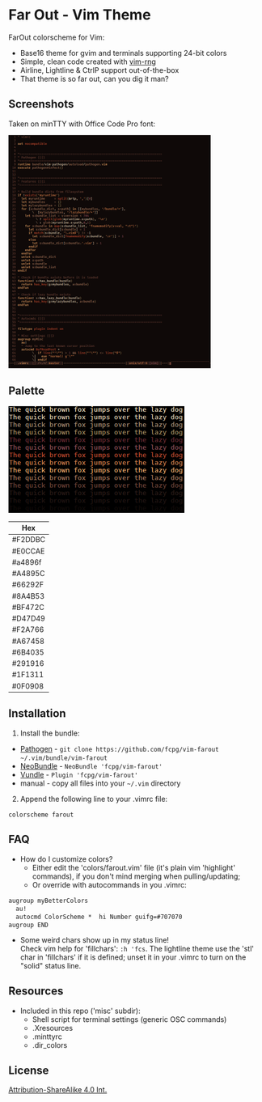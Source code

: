 Far Out - Vim Theme
====================
FarOut colorscheme for Vim:

- Base16 theme for gvim and terminals supporting 24-bit colors
- Simple, clean code created with [vim-rng](https://gist.github.com/5cd2f4ec222805f49eca.git)
- Airline, Lightline & CtrlP support out-of-the-box
- That theme is so far out, can you dig it man?

Screenshots
------------
Taken on minTTY with Office Code Pro font:

[![](img/farout_vim_thumb.png)](img/farout_vim.png)


Palette
--------
![farout_palette](img/farout_palette.png)

|  Hex  |
|-------|
|#F2DDBC|
|#E0CCAE|
|#a4896f|
|#A4895C|
|#66292F|
|#8A4B53|
|#BF472C|
|#D47D49|
|#F2A766|
|#A67458|
|#6B4035|
|#291916|
|#1F1311|
|#0F0908|

Installation
-------------
1. Install the bundle:
  *  [Pathogen][1] - `git clone https://github.com/fcpg/vim-farout ~/.vim/bundle/vim-farout`
  *  [NeoBundle][2] - `NeoBundle 'fcpg/vim-farout'`
  *  [Vundle][3] - `Plugin 'fcpg/vim-farout'`
  *  manual - copy all files into your `~/.vim` directory
2. Append the following line to your .vimrc file:
```VimL
colorscheme farout
```

FAQ
----
- How do I customize colors?  
  *  Either edit the 'colors/farout.vim' file (it's plain vim 'highlight' commands), if you don't mind merging when pulling/updating;
  *  Or override with autocommands in you .vimrc:
```VimL
augroup myBetterColors
  au!
  autocmd ColorScheme *  hi Number guifg=#707070
augroup END
```
- Some weird chars show up in my status line!  
  Check vim help for 'fillchars': `:h 'fcs`. The lightline theme use the 'stl'
  char in 'fillchars' if it is defined; unset it in your .vimrc to turn on the 
  "solid" status line.

Resources
----------
- Included in this repo ('misc' subdir):
  - Shell script for terminal settings (generic OSC commands)
  - .Xresources
  - .minttyrc
  - .dir_colors

License
--------
[Attribution-ShareAlike 4.0 Int.](https://creativecommons.org/licenses/by-sa/4.0/)

[1]: https://github.com/tpope/vim-pathogen
[2]: https://github.com/Shougo/neobundle.vim
[3]: https://github.com/gmarik/vundle
